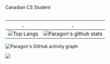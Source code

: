 <br>
Canadian CS Student<br>
<br>

 . | .
--- | --- 
![Top Langs](https://github-readme-stats.vercel.app/api/top-langs/?username=Tri11Paragon&count_private=true&show_icons=true&theme=dark&layout=compact) | ![Paragon's github stats](https://github-readme-stats.vercel.app/api?username=Tri11Paragon&count_private=true&show_icons=true&theme=dark)

![Paragon's GitHub activity graph](https://activity-graph.herokuapp.com/graph?username=Tri11Paragon&hide_border=true&theme=redical)

<img src="https://github-readme-streak-stats.herokuapp.com/?user=Tri11Paragon"></img>
